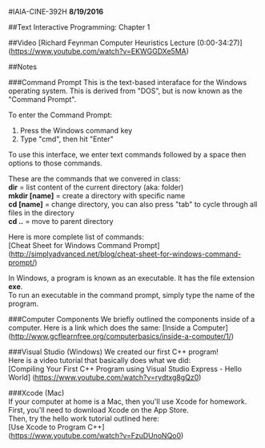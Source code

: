 #IAIA-CINE-392H
**8/19/2016**

##Text
Interactive Programming: Chapter 1   
  
##Video
[Richard Feynman Computer Heuristics Lecture (0:00-34:27)]      
(https://www.youtube.com/watch?v=EKWGGDXe5MA)  

##Notes

###Command Prompt
This is the text-based interaface for the Windows operating system. This is derived from "DOS", but is now known as the "Command Prompt".  

To enter the Command Prompt:  
1. Press the Windows command key   
2. Type "cmd", then hit "Enter"  

To use this interface, we enter text commands followed by a space then options to those commands.  

These are the commands that we convered in class:  
**dir** = list content of the current directory (aka: folder)  
**mkdir [name]** = create a directory with specific name  
**cd [name]** = change directory, you can also press "tab" to cycle through all files in the directory  
**cd ..** = move to parent directory

Here is more complete list of commands:  
[Cheat Sheet for Windows Command Prompt]
(http://simplyadvanced.net/blog/cheat-sheet-for-windows-command-prompt/)

In Windows, a program is known as an executable. It has the file extension **exe**.  
To run an executable in the command prompt, simply type the name of the program.  

###Computer Components
We briefly outlined the components inside of a computer. Here is a link which does the same:
[Inside a Computer]
(http://www.gcflearnfree.org/computerbasics/inside-a-computer/1/)   

###Visual Studio (Windows)
We created our first C++ program!  
Here is a video tutorial that basically does what we did:  
[Compiling Your First C++ Program using Visual Studio Express - Hello World]
(https://www.youtube.com/watch?v=rydtxg8gQz0)

###Xcode (Mac)  
If your computer at home is a Mac, then you'll use Xcode for homework.  
First, you'll need to download Xcode on the App Store.  
Then, try the hello work tutorial outlined here:  
[Use Xcode to Program C++]  
(https://www.youtube.com/watch?v=FzuDUnoNQo0)
